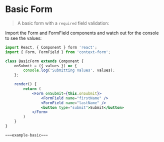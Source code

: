 # Basic Form

> A basic form with a `required` field validation:

Import the Form and FormField components and watch out for the console to see the values:

```jsx
import React, { Component } form 'react';
import { Form, FormField } from 'context-form';

class BasicForm extends Component {
    onSubmit = ({ values }) => {
        console.log('Submitting Values', values);
    };

    render() {
        return (
            <Form onSubmit={this.onSubmit}>
                <FormField name="firstName" />
                <FormField name="lastName" />
                <button type="submit">Submit</button>
            </Form>
        )
    }
}
```

```jsx
===example-basic===
```

